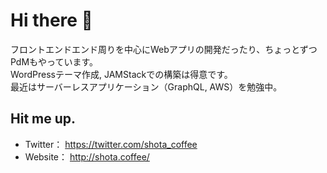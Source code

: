 # Hi there 👋
フロントエンドエンド周りを中心にWebアプリの開発だったり、ちょっとずつPdMもやっています。  
WordPressテーマ作成, JAMStackでの構築は得意です。  
最近はサーバーレスアプリケーション（GraphQL, AWS）を勉強中。

## Hit me up.
- Twitter： https://twitter.com/shota_coffee
- Website： http://shota.coffee/

<!--
**shotaCoffee/shotaCoffee** is a ✨ _special_ ✨ repository because its `README.md` (this file) appears on your GitHub profile.

Here are some ideas to get you started:

- 🔭 I’m currently working on ...
- 🌱 I’m currently learning ...
- 👯 I’m looking to collaborate on ...
- 🤔 I’m looking for help with ...
- 💬 Ask me about ...
- 📫 How to reach me: ...
- 😄 Pronouns: ...
- ⚡ Fun fact: ...
-->
